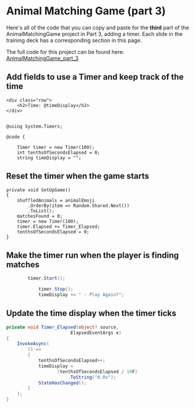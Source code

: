 # Animal Matching Game (part 3)

Here's all of the code that you can copy and paste for the **third** part of the AnimalMatchingGame project in Part 3, adding a timer. Each slide in the training deck has a corresponding section in this page.

The full code for this project can be found here: [AnimalMatchingGame_part_3](https://github.com/andrewstellman/blazor-training/tree/main/Code/AnimalMatchingGame_part_3)

## Add fields to use a Timer and keep track of the time

```razor
<div class="row">
    <h2>Time: @timeDisplay</h2>
</div>
```

```razor

@using System.Timers;

@code {

    Timer timer = new Timer(100);
    int tenthsOfSecondsElapsed = 0;
    string timeDisplay = "";
```

## Reset the timer when the game starts

```razor
private void SetUpGame()
{
    shuffledAnimals = animalEmoji
        .OrderBy(item => Random.Shared.Next())
        .ToList();
    matchesFound = 0;
    timer = new Timer(100);
    timer.Elapsed += Timer_Elapsed;
    tenthsOfSecondsElapsed = 0;
}
```

## Make the timer run when the player is finding matches

```c#
        timer.Start();
```

```c#
            timer.Stop();
            timeDisplay += " - Play Again?";
```

## Update the time display when the timer ticks

```c#
private void Timer_Elapsed(object? source, 
                        ElapsedEventArgs e)
{
    InvokeAsync(
        () =>
        {
            tenthsOfSecondsElapsed++;
            timeDisplay = 
                   (tenthsOfSecondsElapsed / 10F)
                       .ToString("0.0s");
            StateHasChanged();
        }
    );
}
```

